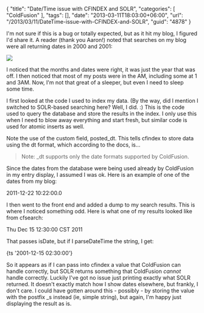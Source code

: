 {
	"title": "Date/Time issue with CFINDEX and SOLR",
	"categories": [
		"ColdFusion"
	],
	"tags": [],
	"date": "2013-03-11T18:03:00+06:00",
	"url": "/2013/03/11/DateTime-issue-with-CFINDEX-and-SOLR",
	"guid": "4878"
}

I'm not sure if this is a bug or totally expected, but as it hit my blog, I figured I'd share it. A reader (thank you Aaron!) noted that searches on my blog were all returning dates in 2000 and 2001:
<!--more-->
<img src="https://static.raymondcamden.com/images/screenshot78.png" />

I noticed that the months and dates were right, it was just the year that was off. I then noticed that most of my posts were in the AM, including some at 1 and 3AM. Now, I'm not that great of a sleeper, but even I need to sleep some time. 

I first looked at the code I used to index my data. (By the way, did I mention I switched to SOLR-based searching here? Well, I did. :) This is the code used to query the database and store the results in the index. I only use this when I need to blow away everything and start fresh, but similar code is used for atomic inserts as well.

<script src="https://gist.github.com/cfjedimaster/5138026.js"></script>

Note the use of the custom field, posted_dt. This tells cfindex to store data using the dt format, which according to the docs, is...

<blockquote>
Note: _dt supports only the date formats supported by ColdFusion.
</blockquote>

Since the dates from the database were being used already by ColdFusion in my entry display, I assumed I was ok. Here is an example of one of the dates from my blog:

2011-12-22 10:22:00.0

I then went to the front end and added a dump to my search results. This is where I noticed something odd. Here is what one of my results looked like from cfsearch:

Thu Dec 15 12:30:00 CST 2011

That passes isDate, but if I parseDateTime the string, I get:

{ts '2001-12-15 02:30:00'}

So it appears as if I can pass into cfindex a value that ColdFusion can handle correctly, but SOLR returns something that ColdFusion <i>cannot</i> handle correctly. Luckily I've got no issue just printing exactly what SOLR returned. It doesn't exactly match how I show dates elsewhere, but frankly, I don't care. I could have gotten around this - possibly - by storing the value with the postfix _s instead (ie, simple string), but again, I'm happy just displaying the result as is.